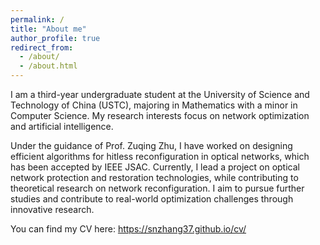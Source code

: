 ```yaml
---
permalink: /
title: "About me"
author_profile: true
redirect_from: 
  - /about/
  - /about.html
---
```

I am a third-year undergraduate student at the University of Science and Technology of China (USTC), majoring in Mathematics with a minor in Computer Science. My research interests focus on network optimization and artificial intelligence.

Under the guidance of Prof. Zuqing Zhu, I have worked on designing efficient algorithms for hitless reconfiguration in optical networks, which has been accepted by IEEE JSAC. Currently, I lead a project on optical network protection and restoration technologies, while contributing to theoretical research on network reconfiguration. I aim to pursue further studies and contribute to real-world optimization challenges through innovative research.

You can find my CV here: https://snzhang37.github.io/cv/


